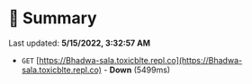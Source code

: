 # 📖 Summary
Last updated: **5/15/2022, 3:32:57 AM**

- `GET` [https://Bhadwa-sala.toxicblte.repl.co](https://Bhadwa-sala.toxicblte.repl.co) - **Down** (5499ms)
